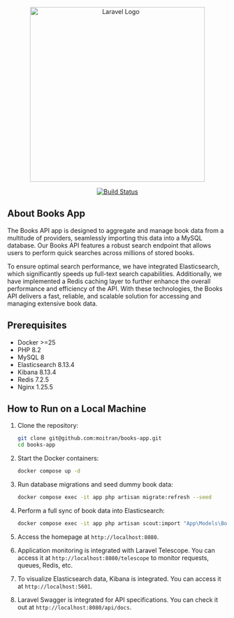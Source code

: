 <p align="center"><a href="https://laravel.com" target="_blank"><img src="https://raw.githubusercontent.com/laravel/art/master/logo-lockup/5%20SVG/2%20CMYK/1%20Full%20Color/laravel-logolockup-cmyk-red.svg" width="400" alt="Laravel Logo"></a></p>

<p align="center">
<a href="https://github.com/laravel/framework/actions"><img src="https://github.com/laravel/framework/workflows/tests/badge.svg" alt="Build Status"></a>
</p>

## About Books App

The Books API app is designed to aggregate and manage book data from a multitude of providers, seamlessly importing this data into a MySQL database.
Our Books API features a robust search endpoint that allows users to perform quick searches across millions of stored books.

To ensure optimal search performance, we have integrated Elasticsearch, which significantly speeds up full-text search capabilities. Additionally, we have implemented a Redis caching layer to further enhance the overall performance and efficiency of the API. With these technologies, the Books API delivers a fast, reliable, and scalable solution for accessing and managing extensive book data.

## Prerequisites

- Docker >=25
- PHP 8.2
- MySQL 8
- Elasticsearch 8.13.4
- Kibana 8.13.4
- Redis 7.2.5
- Nginx 1.25.5

## How to Run on a Local Machine

1. Clone the repository:
    ```bash
    git clone git@github.com:moitran/books-app.git
    cd books-app
    ```

2. Start the Docker containers:
    ```bash
    docker compose up -d
    ```

3. Run database migrations and seed dummy book data:
    ```bash
    docker compose exec -it app php artisan migrate:refresh --seed
    ```

4. Perform a full sync of book data into Elasticsearch:
    ```bash
    docker compose exec -it app php artisan scout:import "App\Models\Book"
    ```

5. Access the homepage at `http://localhost:8080`.

6. Application monitoring is integrated with Laravel Telescope. You can access it at `http://localhost:8080/telescope` to monitor requests, queues, Redis, etc.

7. To visualize Elasticsearch data, Kibana is integrated. You can access it at `http://localhost:5601`.

8. Laravel Swagger is integrated for API specifications. You can check it out at `http://localhost:8080/api/docs`.
